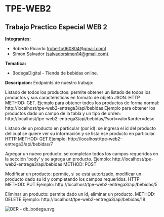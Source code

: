 # TPE-WEB2

## Trabajo Practico Especial WEB 2

**Integrantes:** 
- Roberto Ricardo (roberto060804@gmail.com) 
- Simon Salvador (salvadorsimon14@gmail.com).

**Tematica:** 
* BodegaDigital - Tienda de bebidas online.

**Descripcion:** 
Endpoints de nuestro trabajo:

Listado de todos los productos: permite obtener un listado de todos los productos y sus características en formato de objeto JSON. HTTP METHOD: GET. Ejemplo para obtener todos los productos de forma normal: http://localhost/tpe-web2-entrega3/api/bebidas Ejemplo para obtener los productos dado un campo de la tabla y un tipo de orden: http://localhost/tpe-web2-entrega3/api/bebidas/?sort=valor&order=desc 

Listado de un producto en particular (por id): se ingresa el id del producto del cual se quiere ver su información y se lista ese producto en particular. HTTP METHOD: GET Ejemplo: http://localhost/tpe-web2-entrega3/api/bebidas/7

Agregar un nuevo producto: se completan todos los campos requeridos en la sección 'body' y se agrega un producto. Ejemplo: http://localhost/tpe-web2-entrega3/api/bebidas METHOD: POST 

Modificar un producto: permite, si se está autorizado, modificar un producto dado su id y completando los campos requeridos. HTTP METHOD: PUT Ejemplo: http://localhost/tpe-web2-entrega3/api/bebidas/5 

Eliminar un producto: permite dado un id, eliminar un producto. METHOD: DELETE Ejemplo: http://localhost/tpe-web2-entrega3/api/bebidas/18 

![DER - db_bodega.svg](db_bodega_.svg)
